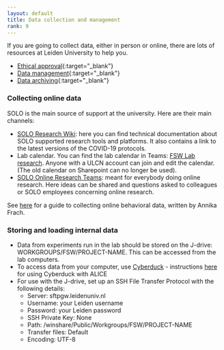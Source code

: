 ```yaml
---
layout: default
title: Data collection and management
rank: 9
---
```


If you are going to collect data, either in person or online, there are lots of resources at Leiden University to help you.
- [Ethical approval](https://www.organisatiegids.universiteitleiden.nl/faculteiten-en-instituten/sociale-wetenschappen/instituten/psychologie/commissie-ethiek?_ga=2.35655075.2008115849.1611051865-572952841.1580558528){:target="_blank"}
- [Data management](https://www.organisatiegids.universiteitleiden.nl/faculteiten-en-instituten/sociale-wetenschappen/instituten/psychologie/wetenschapscommissie?_ga=2.39830048.2008115849.1611051865-572952841.1580558528){:target="_blank"}
- [Data archiving](https://www.organisatiegids.universiteitleiden.nl/binaries/content/assets/sociale-wetenschappen/psychologie/organisatiegids/guidelines-for-the-archiving-of-academic-research-for-faculties-of-bss-n.._.pdf){:target="_blank"}


### Collecting online data
SOLO is the main source of support at the university. Here are their main channels:
-   [SOLO Research Wiki](https://researchwiki.solo.universiteitleiden.nl/): here you can find technical documentation about SOLO supported research tools and platforms. It also contains a link to the latest versions of the COVID-19 protocols.
-   Lab calendar. You can find the lab calendar in Teams: [FSW Lab research](https://teams.microsoft.com/dl/launcher/launcher.html?url=%2F_%23%2Fl%2Fteam%2F19%3AtReXBt4d9r4AnmK7ypyOIXK1i-0-GdxFgnsnupi95k01%40thread.tacv2%2Fconversations%3FgroupId%3Da5b60ab8-bf65-42ed-a33e-7dc61e493593%26tenantId%3Dca2a7f76-dbd7-4ec0-9108-6b3d524fb7c8&type=team&deeplinkId=114e5fbe-3266-490a-825e-c898b49a46ed&directDl=true&msLaunch=true&enableMobilePage=true&suppressPrompt=true). Anyone with a ULCN account can join and edit the calendar. (The old calendar on Sharepoint can no longer be used).
-   [SOLO Online Research Teams](https://teams.microsoft.com/dl/launcher/launcher.html?url=%2F_%23%2Fl%2Fteam%2F19%3Aa835506e63074e07b2d4a4d93f8a2064%40thread.tacv2%2Fconversations%3FgroupId%3Dd5721348-8915-4a3a-8d36-419035d72fbe%26tenantId%3Dca2a7f76-dbd7-4ec0-9108-6b3d524fb7c8&type=team&deeplinkId=85d76503-abff-4b64-8e89-d12da7a10658&directDl=true&msLaunch=true&enableMobilePage=true&suppressPrompt=true#): meant for everybody doing online research. Here ideas can be shared and questions asked to colleagues or SOLO employees concerning online research.

See [here](https://docs.google.com/document/d/1C6Kt_tYg0wLJQ1GE0N0mQVeitvk-i0vjs0vuYjYIJsQ/edit) for a guide to collecting online behavioral data, written by Annika Frach.


### Storing and loading internal data
* Data from experiments run in the lab should be stored on the J-drive: WORKGROUPS/FSW/PROJECT-NAME. This can be accessed from the lab computers.
* To access data from your computer, use [Cyberduck](https://cyberduck.io/download/) - instructions [here](https://researchwiki.solo.universiteitleiden.nl/xwiki/wiki/researchwiki.solo.universiteitleiden.nl/view/Clusters/ALICE%20Cluster/#HDataTransfer) for using Cyberduck with ALICE
* For use with the J-drive, set up an SSH File Transfer Protocol with the following details:
  * Server: sftpgw.leidenuniv.nl
  * Username: your Leiden username
  * Password: your Leiden password
  * SSH Private Key: None
  * Path: /winshare/Public/Workgroups/FSW/PROJECT-NAME
  * Transfer files: Default
  * Encoding: UTF-8
